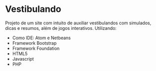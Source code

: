 # Vestibulando
Projeto de um site com intuito de auxiliar vestibulandos com simulados, dicas e resumos, além de jogos interativos. Utilizando:
  - Como IDE: Atom e Netbeans
  - Framework Bootstrap
  - Framework Foundation
  - HTML5
  - Javascript
  - PHP
  
